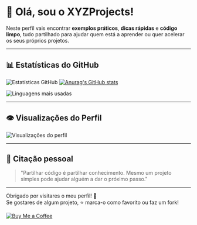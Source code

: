 # 👋 Olá, sou o XYZProjects!
 
Neste perfil vais encontrar **exemplos práticos**, **dicas rápidas** e **código limpo**, tudo partilhado para ajudar quem está a aprender ou quer acelerar os seus próprios projetos.

---

## 📊 Estatísticas do GitHub

![Estatísticas GitHub](https://github-readme-stats.vercel.app/api?username=XYZ-Projetcs&show_icons=true&theme=tokyonight&hide_title=true)
[![Anurag's GitHub stats](https://github-readme-stats.vercel.app/api?username=XYZ-Projetcs)](https://github.com/anuraghazra/github-readme-stats)


![Linguagens mais usadas](https://github-readme-stats.vercel.app/api/top-langs/?username=FazTuDev&layout=compact&theme=tokyonight)

---

## 👁️ Visualizações do Perfil

![Visualizações do perfil](https://komarev.com/ghpvc/?username=FazTuDev&label=Visualiza%C3%A7%C3%B5es%20do%20perfil&color=0e75b6)

---

## 💬 Citação pessoal

> "Partilhar código é partilhar conhecimento. Mesmo um projeto simples pode ajudar alguém a dar o próximo passo."

---

Obrigado por visitares o meu perfil! 🙌  
Se gostares de algum projeto, ⭐ marca-o como favorito ou faz um fork!

[![Buy Me a Coffee](https://cdn.buymeacoffee.com/buttons/default-yellow.png)](https://buymeacoffee.com/XYZProjects)
